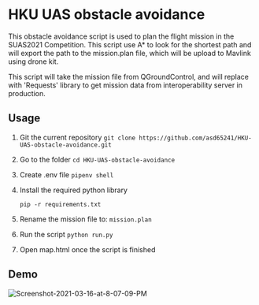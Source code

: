 # HKU UAS obstacle avoidance

This obstacle avoidance script is used to plan the flight mission in the SUAS2021 Competition. This script use A* to look for the shortest path and will export the path to the mission.plan file, which will be upload to Mavlink using drone kit.



This script will take the mission file from QGroundControl, and will replace with 'Requests' library to get mission data from interoperability server in production.

## Usage

1. Git the current repository
   `git clone https://github.com/asd65241/HKU-UAS-obstacle-avoidance.git`

2. Go to the folder
   `cd HKU-UAS-obstacle-avoidance`

3. Create .env file
   `pipenv shell`

4. Install the required python library

   `pip -r requirements.txt` 

5. Rename the mission file to:
   `mission.plan`

6. Run the script
   `python run.py`

7. Open map.html once the script is finished

## Demo

<img src="https://i.ibb.co/nsw9w5D/Screenshot-2021-03-16-at-8-07-09-PM.png" alt="Screenshot-2021-03-16-at-8-07-09-PM" border="0">

